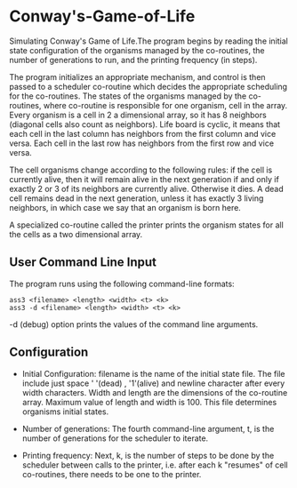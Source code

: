 # Conway's-Game-of-Life
Simulating Conway's Game of Life.The program begins by reading the initial state configuration of the organisms managed by the co-routines, the number of generations to run, and the printing frequency (in steps).

 The program initializes an appropriate mechanism, and control is then passed to a scheduler co-routine which decides the appropriate scheduling for the co-routines. The states of the organisms managed by the co-routines, where co-routine is responsible for one organism, cell in the array. Every organism is a cell in 2 a dimensional array, so it has 8 neighbors (diagonal cells also count as neighbors). Life board is cyclic, it means that each cell in the last column has neighbors from the first column and vice versa. Each cell in the last row has neighbors from the first row and vice versa.

The cell organisms change according to the following rules: if the cell is currently alive, then it will remain alive in the next generation if and only if exactly 2 or 3 of its neighbors are currently alive. Otherwise it dies. A dead cell remains dead in the next generation, unless it has exactly 3 living neighbors, in which case we say that an organism is born here.

A specialized co-routine called the printer prints the organism states for all the cells as a two dimensional array. 

## User Command Line Input
The program runs using the following command-line formats:
```
ass3 <filename> <length> <width> <t> <k>
ass3 -d <filename> <length> <width> <t> <k>
```
 -d (debug) option
 prints the values of the command line arguments.
 
 ## Configuration
 
 *  Initial Configuration:  filename is the name of the initial state file. The file include just space ' '(dead) , '1'(alive) and newline character after every width characters. Width and length are the dimensions of the co-routine array. Maximum value of length and width is 100. This file determines organisms initial states.
 
 *  Number of generations:  The fourth command-line argument, t, is the number of generations for the scheduler to iterate. 
 
 *  Printing frequency:  Next, k, is the number of steps to be done by the scheduler between calls to the printer, i.e. after each k "resumes" of cell co-routines, there needs to be one to the printer. 
